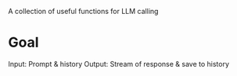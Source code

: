A collection of useful functions for LLM calling

# Goal

Input: Prompt & history
Output: Stream of response & save to history